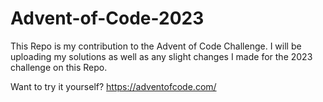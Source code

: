 # Advent-of-Code-2023

This Repo is my contribution to the Advent of Code Challenge.
I will be uploading my solutions as well as any slight changes I made for the 2023 challenge on this Repo.

Want to try it yourself? 
https://adventofcode.com/
